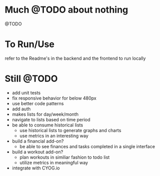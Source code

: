# Much @TODO about nothing

@TODO


# To Run/Use
refer to the Readme's in the backend and the frontend to run locally


# Still @TODO
- add unit tests
- fix responsive behavior for below 480px
- use better code patterns
- add auth
- makes lists for day/week/month
- navigate to lists based on time period
- be able to consume historical lists
  - use historical lists to generate graphs and charts
  - use metrics in an interesting way
- build a financial add-on?
  - be able to see finances and tasks completed in a single interface
- build a workout add-on?
  - plan workouts in similiar fashion to todo list
  - utilize metrics in meaningful way
- integrate with CYOG.io

